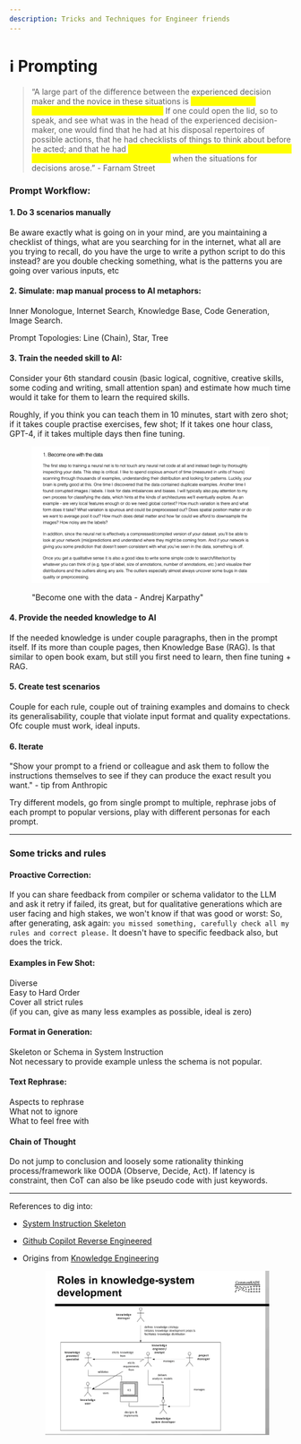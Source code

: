 ```yaml
---
description: Tricks and Techniques for Engineer friends
---
```


# ℹ️ Prompting

> “A large part of the difference between the experienced decision maker and the novice in these situations is <mark style="color:yellow;">not any particular intangible like judgment or intuition.</mark> If one could open the lid, so to speak, and see what was in the head of the experienced decision-maker, one would find that he had at his disposal repertoires of possible actions, that he had checklists of things to think about before he acted; and that he had <mark style="color:yellow;">mechanisms in his mind to evoke these, and bring these to his conscious attention</mark> when the situations for decisions arose.” - Farnam Street



### **Prompt Workflow:**

#### **1.  Do 3 scenarios manually**

Be aware exactly what is going on in your mind, are you maintaining a checklist of things, what are you searching for in the internet, what all are you trying to recall, do you have the urge to write a python script to do this instead? are you double checking something, what is the patterns you are going over various inputs, etc

#### **2.  Simulate: map manual process to AI metaphors:**

Inner Monologue, Internet Search, Knowledge Base, Code Generation, Image Search.

Prompt Topologies: Line (Chain), Star, Tree

#### **3.  Train the needed skill to AI:**

Consider your 6th standard cousin (basic logical, cognitive, creative skills, some coding and writing, small attention span) and estimate how much time would it take for them to learn the required skills.

Roughly, if you think you can teach them in 10 minutes, start with zero shot; if it takes couple practise exercises, few shot; If it takes one hour class, GPT-4, if it takes multiple days then fine tuning.

<figure><img src="../.gitbook/assets/image.png" alt=""><figcaption><p>"Become one with the data - Andrej Karpathy"</p></figcaption></figure>

#### **4.  Provide the needed knowledge to AI**

If the needed knowledge is under couple paragraphs, then in the prompt itself. If its more than couple pages, then Knowledge Base (RAG). Is that similar to open book exam, but still you first need to learn, then fine tuning + RAG.

#### **5.  Create test scenarios**

Couple for each rule, couple out of training examples and domains to check its generalisability, couple that violate input format and quality expectations. Ofc couple must work, ideal inputs.

#### **6.  Iterate**

"Show your prompt to a friend or colleague and ask them to follow the instructions themselves to see if they can produce the exact result you want." - tip from Anthropic

Try different models, go from single prompt to multiple, rephrase jobs of each prompt to popular versions, play with different personas for each prompt.



***

### Some tricks and rules

#### Proactive Correction:

If you can share feedback from compiler or schema validator to the LLM and ask it retry if failed, its great, but for qualitative generations which are user facing and high stakes, we won't know if that was good or worst: So, after generating, ask again: `you missed something, carefully check all my rules and correct please.` It doesn't have to specific feedback also, but does the trick.

#### **Examples in Few Shot:**

Diverse\
Easy to Hard Order\
Cover all strict rules\
(if you can, give as many less examples as possible, ideal is zero)

#### **Format in Generation:**

Skeleton or Schema in System Instruction\
Not necessary to provide example unless the schema is not popular.

#### **Text Rephrase:**

Aspects to rephrase\
What not to ignore\
What to feel free with

#### **Chain of Thought**

Do not jump to conclusion and loosely some rationality thinking process/framework like OODA (Observe, Decide, Act). If latency is constraint, then CoT can also be like pseudo code with just keywords.

***



References to dig into:

* [System Instruction Skeleton](https://mitenmit.github.io/gpt/)
* [Github Copilot Reverse Engineered](https://thakkarparth007.github.io/copilot-explorer/posts/copilot-internals.html)
*   Origins from [Knowledge Engineering](https://commonkads.org/introduction/)

    <figure><img src="../.gitbook/assets/image (11).png" alt=""><figcaption></figcaption></figure>
